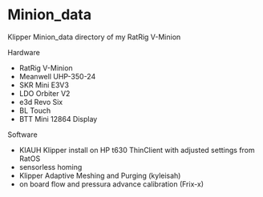 # Minion_data
Klipper Minion_data directory of my RatRig V-Minion

Hardware
- RatRig V-Minion
- Meanwell UHP-350-24
- SKR Mini E3V3
- LDO Orbiter V2
- e3d Revo Six
- BL Touch
- BTT Mini 12864 Display

Software
- KIAUH Klipper install on HP t630 ThinClient with adjusted settings from RatOS
- sensorless homing
- Klipper Adaptive Meshing and Purging (kyleisah)
- on board flow and pressura advance calibration (Frix-x)
